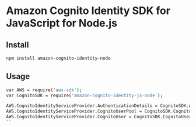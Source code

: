 # Amazon Cognito Identity SDK for JavaScript for Node.js

## Install
```sh
npm install amazon-cognito-identity-node
```

## Usage
```sh
var AWS = require('aws-sdk');
var CognitoSDK = require('amazon-cognito-identity-js-node');

AWS.CognitoIdentityServiceProvider.AuthenticationDetails = CognitoSDK.AuthenticationDetails;
AWS.CognitoIdentityServiceProvider.CognitoUserPool = CognitoSDK.CognitoUserPool;
AWS.CognitoIdentityServiceProvider.CognitoUser = CognitoSDK.CognitoUser;
``
